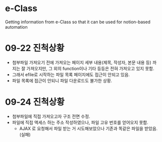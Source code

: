 # e-Class
Getting information from e-Class so that it can be used for notion-based automation

# 09-22 진척상황
- 첨부파일 가져오기 전에 가져오는 페이지 세부 내용(제목, 작성자, 본문 내용 등) 까지는 잘 가져오지만, 그 외의 function이나 기타 등등은 전혀 가져오고 있지 못함.
- 그래서 efile로 시작하는 파일 목록 페이지에도 접근이 안되고 있음.
- 파일 목록에 접근이 안되니 파일 다운로드도 불가한 상황. 


# 09-24 진척상황
- 첨부파일에 직접 가져오고자 구조 전면 수정. 
- 파일에 직접 액세스 하는 주소 작성하였으나, 파일 고유 번호를 얻어오지 못함.
    - AJAX 로 요청해서 파일 받는 거 시도해보았으나 기존과 똑같은 파일을 받았음. (실패)

